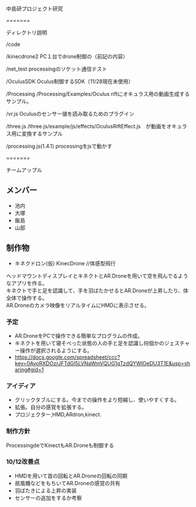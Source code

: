 中島研プロジェクト研究


=======

ディレクトリ説明

/code 

/kinecdrone2
PC１台でdrone制御の（前記の内容）

/net_test
processingのソケット通信テスト

/OculusSDK
Oculus制御するSDK（11/28現在未使用）

/Processing
/Processing/Examples/Oculus riftにオキュラス用の動画生成するサンプル。

/vr.js
Oculusのセンサー値を読み取るためのプラグイン

/three.js
/three.js/example/js/effects/OculusRiftEffect.js　が動画をオキュラス用に変換するサンプル

/processing.js(1.4.1)
processingをjsで動かす


=======

チームアップル

## メンバー

- 池内
- 大塚
- 飯島
- 山部

## 制作物
- キネクドロン(仮)
KinecDrone //体感型飛行  


ヘッドマウントディスプレイとキネクトとAR.Droneを用いて空を飛んでるようなアプリを作る。  
キネクトで手と足を認識して、手を羽ばたかせるとAR.Droneが上昇したり、体全体で操作する。  
AR.Droneのカメラ映像をリアルタイムにHMDに表示させる。

### 予定
- AR.DroneをPCで操作できる簡単なプログラムの作成。
- キネクトを用いて寝そべった状態の人の手と足を認識し何個かのジェスチャー操作が選択されるようにする。
- https://docs.google.com/spreadsheet/ccc?key=0AvoRXDOzrJFTdGl5LVNaWmVQUG1qTzdQYWlOeDU3T1E&usp=sharing#gid=1

### アイディア

- クリックタブルにする。今までの操作をより短縮し、使いやすくする。
- 拡張。自分の感覚を拡張する。  
- プロジェクター,HMD,ARdron,kinect.

### 制作方針
ProcessingdeでKinectもAR.Droneも制御する

### 10/12改善点
- HMDを用いて首の回転とAR.Droneの回転の同期
- 扇風機などをもちいてAR.Droneの感覚の共有
- 羽ばたきによる上昇の実装
- センサーの追加をするか考察
